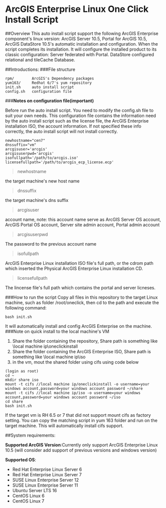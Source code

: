 # ArcGIS Enterprise Linux One Click Install Script
##Overview
This auto install script support the following ArcGIS Enterprise component's linux version: ArcGIS Server 10.5, Portal for ArcGIS 10.5, ArcGIS DataStore 10.5's automatic installation and configuration. When the script completes its installation. It will configure the installed product to its classic configuration: Server federated with Portal. DataStore configured relational and tileCache Database.
 
##Introductions:
###File structure
```
rpm/		ArcGIS's Dependency packages
yum163/		Redhat 6/7's yum repository
init.sh		auto install script
config.sh	configuration file		
```

###**Notes on configuration file(important)**

Before run the auto install script. You need to modify the config.sh file to suit your own needs. This configuration file contains the information need by the auto install script such as the license file, the ArcGIS Enterprise installation ISO, the account information. If not specified these info correctly, the auto install script will not install correctly.

```
newhostname="cen7"		
dnssuffix="vm"
arcgisuser='arcgis'
arcgisuserpwd='arcgis'
isofullpath='/path/to/arcgis.iso'
licensefullpath='/path/to/arcgis_ecp_license.ecp'
```
>newhostname

the target machine's new host name

>dnssuffix            

the target machine's dns suffix

>arcgisuser

account name, note: this account name serve as ArcGIS Server OS account, ArcGIS Portal OS account,  Server site admin account, Portal admin account

>arcgisuserpwd

The password to the previous account name

>isofullpath

ArcGIS Enterprise Linux installation ISO file's full path, or the cdrom path which inserted the Physical ArcGIS Enterprise Linux installation CD.

>licensefullpath

The lincense file's full path which contains the portal and server licneses.


###How to run the script
Copy all files in this repository to the target Linux machine, such as folder /root/oneclick, then cd to the path and execute the following command:
```
bash init.sh
```
It will automatically install and config ArcGIS Enterprise on the machine. 
###Note on quick install to the local machine's VM

 1. Share the folder containing the repository, Share path is something like \\local machine ip\oneclickinstall
 2. Share the folder containing the ArcGIS Enterprise ISO, Share path is something like \\local machine ip\iso
 3. in the vm, mout the shared folder using cifs using code below


```
(login as root)
cd ~
mkdir share iso
mount -t cifs //local machine ip/oneclickinstall -o username=your windows account,password=your windows account password ~/share
mount -t cifs //local machine ip/iso -o username=your windows account,password=your windows account password ~/iso
cd share
bash init.sh
```
If the target vm is RH 6.5 or 7 that did not support mount cifs as factory setting. You can copy the matching script in yum 163 folder and run on the target machine. This will automatically install cifs support.


##System requirements:

**Supported ArcGIS Version**:Currently only support ArcGIS Enterprise Linux 10.5 (will consider add support of previous versions and windows version)


**Supported OS**:

 - Red Hat Enterprise Linux Server 6
 - Red Hat Enterprise Linux Server 7
 - SUSE Linux Enterprise Server 12
 - SUSE Linux Enterprise Server 11
 - Ubuntu Server LTS 16
 - CentOS Linux 6
 - CentOS Linux 7






